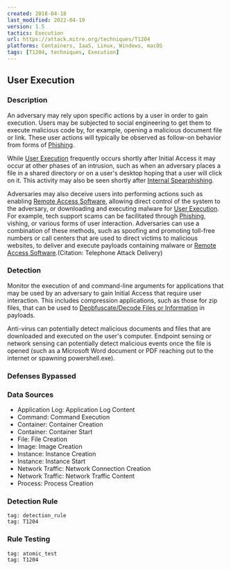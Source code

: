 ```yaml
---
created: 2018-04-18
last_modified: 2022-04-19
version: 1.5
tactics: Execution
url: https://attack.mitre.org/techniques/T1204
platforms: Containers, IaaS, Linux, Windows, macOS
tags: [T1204, techniques, Execution]
---
```


## User Execution

### Description

An adversary may rely upon specific actions by a user in order to gain execution. Users may be subjected to social engineering to get them to execute malicious code by, for example, opening a malicious document file or link. These user actions will typically be observed as follow-on behavior from forms of [Phishing](https://attack.mitre.org/techniques/T1566).

While [User Execution](https://attack.mitre.org/techniques/T1204) frequently occurs shortly after Initial Access it may occur at other phases of an intrusion, such as when an adversary places a file in a shared directory or on a user's desktop hoping that a user will click on it. This activity may also be seen shortly after [Internal Spearphishing](https://attack.mitre.org/techniques/T1534).

Adversaries may also deceive users into performing actions such as enabling [Remote Access Software](https://attack.mitre.org/techniques/T1219), allowing direct control of the system to the adversary, or downloading and executing malware for [User Execution](https://attack.mitre.org/techniques/T1204). For example, tech support scams can be facilitated through [Phishing](https://attack.mitre.org/techniques/T1566), vishing, or various forms of user interaction. Adversaries can use a combination of these methods, such as spoofing and promoting toll-free numbers or call centers that are used to direct victims to malicious websites, to deliver and execute payloads containing malware or [Remote Access Software](https://attack.mitre.org/techniques/T1219).(Citation: Telephone Attack Delivery)

### Detection

Monitor the execution of and command-line arguments for applications that may be used by an adversary to gain Initial Access that require user interaction. This includes compression applications, such as those for zip files, that can be used to [Deobfuscate/Decode Files or Information](https://attack.mitre.org/techniques/T1140) in payloads.

Anti-virus can potentially detect malicious documents and files that are downloaded and executed on the user's computer. Endpoint sensing or network sensing can potentially detect malicious events once the file is opened (such as a Microsoft Word document or PDF reaching out to the internet or spawning powershell.exe).

### Defenses Bypassed



### Data Sources

  - Application Log: Application Log Content
  -  Command: Command Execution
  -  Container: Container Creation
  -  Container: Container Start
  -  File: File Creation
  -  Image: Image Creation
  -  Instance: Instance Creation
  -  Instance: Instance Start
  -  Network Traffic: Network Connection Creation
  -  Network Traffic: Network Traffic Content
  -  Process: Process Creation
### Detection Rule

```query
tag: detection_rule
tag: T1204
```

### Rule Testing

```query
tag: atomic_test
tag: T1204
```
